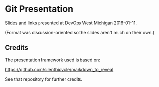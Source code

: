 # Git Presentation

[Slides](./slides.md) and links presented at DevOps West Michigan 2016-01-11.

(Format was discussion-oriented so the slides aren't much on their own.)

## Credits

The presentation framework used is based on:  

<https://github.com/silentbicycle/markdown_to_reveal>

See that repository for further credits.
